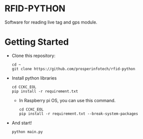 # RFID-PYTHON
Software for reading live tag and gps module.

# Getting Started

- Clone this repository:
    ```shell
    cd ~
    git clone https://github.com/prosperinfotech/rfid-python
    ```
- Install python libraries

    ```shell
    cd CCKC_EOL
    pip install -r requirement.txt
    ```

  - In Raspberry pi OS, you can use this command.

    ```shell
    cd CCKC_EOL
    pip install -r requirement.txt --break-system-packages
    ```

- And start!

    ```shell
    python main.py
    ```
